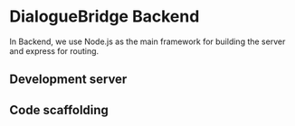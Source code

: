 # DialogueBridge Backend

In Backend, we use Node.js as the main framework for building the server and express for routing.

## Development server



## Code scaffolding

